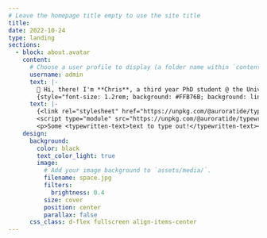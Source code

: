 ```yaml
---
# Leave the homepage title empty to use the site title
title:
date: 2022-10-24
type: landing
sections:
  - block: about.avatar
    content:
      # Choose a user profile to display (a folder name within `content/authors/`)
      username: admin
      text: |-
        👋 Hi, there! I'm **Chris**, a third year PhD student @ the University of Florida. I'm studying virtual humans and machine learning with Dr. Benjamin Lok.
        {style="font-size: 1.2rem; background: #FFB76B; background: linear-gradient(to right, #FFB76B 0%, #FFA73D 30%, #FF7C00 60%, #FF7F04 100%); -webkit-background-clip: text; -webkit-text-fill-color: transparent;"}
      text: |-
        {<link rel="stylesheet" href="https://unpkg.com/@auroratide/typewritten-text/lib/style.css" />
        <script type="module" src="https://unpkg.com/@auroratide/typewritten-text/lib/define.js"></script>}
        <p>Some <typewritten-text>text to type out!</typewritten-text></p>
    design:
      background:
        color: black
        text_color_light: true
        image:
          # Add your image background to `assets/media/`.
          filename: space.jpg
          filters:
            brightness: 0.4
          size: cover
          position: center
          parallax: false
      css_class: d-flex fullscreen align-items-center
---
```

